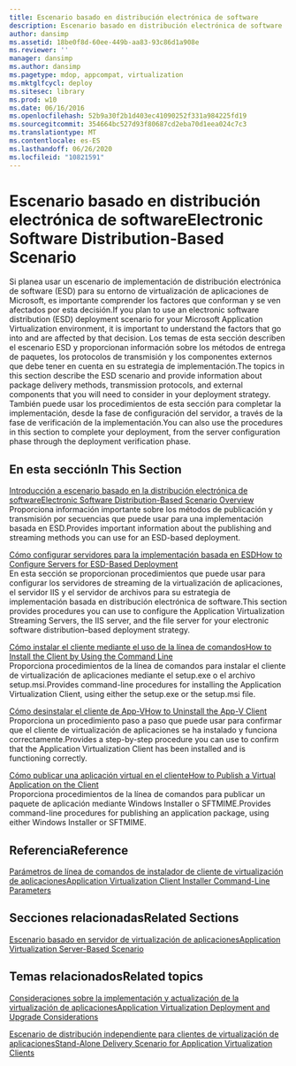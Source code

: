 ```yaml
---
title: Escenario basado en distribución electrónica de software
description: Escenario basado en distribución electrónica de software
author: dansimp
ms.assetid: 18be0f8d-60ee-449b-aa83-93c86d1a908e
ms.reviewer: ''
manager: dansimp
ms.author: dansimp
ms.pagetype: mdop, appcompat, virtualization
ms.mktglfcycl: deploy
ms.sitesec: library
ms.prod: w10
ms.date: 06/16/2016
ms.openlocfilehash: 52b9a30f2b1d403ec41090252f331a984225fd19
ms.sourcegitcommit: 354664bc527d93f80687cd2eba70d1eea024c7c3
ms.translationtype: MT
ms.contentlocale: es-ES
ms.lasthandoff: 06/26/2020
ms.locfileid: "10821591"
---
```

# <span data-ttu-id="98a04-103">Escenario basado en distribución electrónica de software</span><span class="sxs-lookup"><span data-stu-id="98a04-103">Electronic Software Distribution-Based Scenario</span></span>


<span data-ttu-id="98a04-104">Si planea usar un escenario de implementación de distribución electrónica de software (ESD) para su entorno de virtualización de aplicaciones de Microsoft, es importante comprender los factores que conforman y se ven afectados por esta decisión.</span><span class="sxs-lookup"><span data-stu-id="98a04-104">If you plan to use an electronic software distribution (ESD) deployment scenario for your Microsoft Application Virtualization environment, it is important to understand the factors that go into and are affected by that decision.</span></span> <span data-ttu-id="98a04-105">Los temas de esta sección describen el escenario ESD y proporcionan información sobre los métodos de entrega de paquetes, los protocolos de transmisión y los componentes externos que debe tener en cuenta en su estrategia de implementación.</span><span class="sxs-lookup"><span data-stu-id="98a04-105">The topics in this section describe the ESD scenario and provide information about package delivery methods, transmission protocols, and external components that you will need to consider in your deployment strategy.</span></span> <span data-ttu-id="98a04-106">También puede usar los procedimientos de esta sección para completar la implementación, desde la fase de configuración del servidor, a través de la fase de verificación de la implementación.</span><span class="sxs-lookup"><span data-stu-id="98a04-106">You can also use the procedures in this section to complete your deployment, from the server configuration phase through the deployment verification phase.</span></span>

## <span data-ttu-id="98a04-107">En esta sección</span><span class="sxs-lookup"><span data-stu-id="98a04-107">In This Section</span></span>


<a href="" id="electronic-software-distribution-based-scenario-overview"></a>[<span data-ttu-id="98a04-108">Introducción a escenario basado en la distribución electrónica de software</span><span class="sxs-lookup"><span data-stu-id="98a04-108">Electronic Software Distribution-Based Scenario Overview</span></span>](electronic-software-distribution-based-scenario-overview.md)  
<span data-ttu-id="98a04-109">Proporciona información importante sobre los métodos de publicación y transmisión por secuencias que puede usar para una implementación basada en ESD.</span><span class="sxs-lookup"><span data-stu-id="98a04-109">Provides important information about the publishing and streaming methods you can use for an ESD-based deployment.</span></span>

<a href="" id="how-to-configure-servers-for-esd-based-deployment"></a>[<span data-ttu-id="98a04-110">Cómo configurar servidores para la implementación basada en ESD</span><span class="sxs-lookup"><span data-stu-id="98a04-110">How to Configure Servers for ESD-Based Deployment</span></span>](how-to-configure-servers-for-esd-based-deployment.md)  
<span data-ttu-id="98a04-111">En esta sección se proporcionan procedimientos que puede usar para configurar los servidores de streaming de la virtualización de aplicaciones, el servidor IIS y el servidor de archivos para su estrategia de implementación basada en distribución electrónica de software.</span><span class="sxs-lookup"><span data-stu-id="98a04-111">This section provides procedures you can use to configure the Application Virtualization Streaming Servers, the IIS server, and the file server for your electronic software distribution–based deployment strategy.</span></span>

<a href="" id="how-to-install-the-client-by-using-the-command-line"></a>[<span data-ttu-id="98a04-112">Cómo instalar el cliente mediante el uso de la línea de comandos</span><span class="sxs-lookup"><span data-stu-id="98a04-112">How to Install the Client by Using the Command Line</span></span>](how-to-install-the-client-by-using-the-command-line-new.md)  
<span data-ttu-id="98a04-113">Proporciona procedimientos de la línea de comandos para instalar el cliente de virtualización de aplicaciones mediante el setup.exe o el archivo setup.msi.</span><span class="sxs-lookup"><span data-stu-id="98a04-113">Provides command-line procedures for installing the Application Virtualization Client, using either the setup.exe or the setup.msi file.</span></span>

<a href="" id="how-to-uninstall-the-app-v-client"></a>[<span data-ttu-id="98a04-114">Cómo desinstalar el cliente de App-V</span><span class="sxs-lookup"><span data-stu-id="98a04-114">How to Uninstall the App-V Client</span></span>](how-to-uninstall-the-app-v-client.md)  
<span data-ttu-id="98a04-115">Proporciona un procedimiento paso a paso que puede usar para confirmar que el cliente de virtualización de aplicaciones se ha instalado y funciona correctamente.</span><span class="sxs-lookup"><span data-stu-id="98a04-115">Provides a step-by-step procedure you can use to confirm that the Application Virtualization Client has been installed and is functioning correctly.</span></span>

<a href="" id="how-to-publish-a-virtual-application-on-the-client"></a>[<span data-ttu-id="98a04-116">Cómo publicar una aplicación virtual en el cliente</span><span class="sxs-lookup"><span data-stu-id="98a04-116">How to Publish a Virtual Application on the Client</span></span>](how-to-publish-a-virtual-application-on-the-client.md)  
<span data-ttu-id="98a04-117">Proporciona procedimientos de la línea de comandos para publicar un paquete de aplicación mediante Windows Installer o SFTMIME.</span><span class="sxs-lookup"><span data-stu-id="98a04-117">Provides command-line procedures for publishing an application package, using either Windows Installer or SFTMIME.</span></span>

## <span data-ttu-id="98a04-118">Referencia</span><span class="sxs-lookup"><span data-stu-id="98a04-118">Reference</span></span>


[<span data-ttu-id="98a04-119">Parámetros de línea de comandos de instalador de cliente de virtualización de aplicaciones</span><span class="sxs-lookup"><span data-stu-id="98a04-119">Application Virtualization Client Installer Command-Line Parameters</span></span>](application-virtualization-client-installer-command-line-parameters.md)

## <span data-ttu-id="98a04-120">Secciones relacionadas</span><span class="sxs-lookup"><span data-stu-id="98a04-120">Related Sections</span></span>


[<span data-ttu-id="98a04-121">Escenario basado en servidor de virtualización de aplicaciones</span><span class="sxs-lookup"><span data-stu-id="98a04-121">Application Virtualization Server-Based Scenario</span></span>](application-virtualization-server-based-scenario.md)

## <span data-ttu-id="98a04-122">Temas relacionados</span><span class="sxs-lookup"><span data-stu-id="98a04-122">Related topics</span></span>


[<span data-ttu-id="98a04-123">Consideraciones sobre la implementación y actualización de la virtualización de aplicaciones</span><span class="sxs-lookup"><span data-stu-id="98a04-123">Application Virtualization Deployment and Upgrade Considerations</span></span>](application-virtualization-deployment-and-upgrade-considerations.md)

[<span data-ttu-id="98a04-124">Escenario de distribución independiente para clientes de virtualización de aplicaciones</span><span class="sxs-lookup"><span data-stu-id="98a04-124">Stand-Alone Delivery Scenario for Application Virtualization Clients</span></span>](stand-alone-delivery-scenario-for-application-virtualization-clients.md)

 

 





